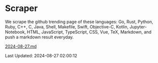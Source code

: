 # Scraper

We scrape the github trending page of these languages: Go, Rust, Python, Ruby, C++, C, Java, Shell, Makefile, Swift, Objective-C, Kotlin, Jupyter-Notebook, HTML, JavaScript, TypeScript, CSS, Vue, TeX, Markdown, and push a markdown result everyday.

[2024-08-27.md](https://github.com/cumthxy/github-trending-backup/blob/master/2024-08-27.md)

Last Updated: 2024-08-27 02:00:12